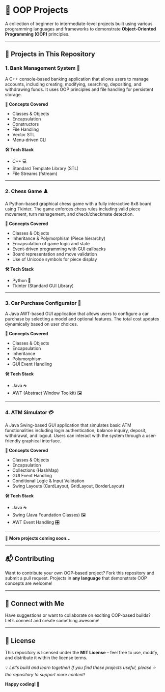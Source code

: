 # 🚀 OOP Projects

A collection of beginner to intermediate-level projects built using various programming languages and frameworks to demonstrate **Object-Oriented Programming (OOP)** principles.

---

## 📌 Projects in This Repository


### 1. **Bank Management System 🏦**  
A C++ console-based banking application that allows users to manage accounts, including creating, modifying, searching, depositing, and withdrawing funds. It uses OOP principles and file handling for persistent storage.

**🧠 Concepts Covered**  
- Classes & Objects  
- Encapsulation  
- Constructors  
- File Handling  
- Vector STL  
- Menu-driven CLI

**🛠 Tech Stack**  
- C++ 💻  
- Standard Template Library (STL)  
- File Streams (fstream)

---

### 2. **Chess Game ♟️**  
A Python-based graphical chess game with a fully interactive 8x8 board using Tkinter. The game enforces chess rules including valid piece movement, turn management, and check/checkmate detection.

**🧠 Concepts Covered**  
- Classes & Objects  
- Inheritance & Polymorphism (Piece hierarchy)  
- Encapsulation of game logic and state  
- Event-driven programming with GUI callbacks  
- Board representation and move validation  
- Use of Unicode symbols for piece display  

**🛠 Tech Stack**  
- Python 🐍  
- Tkinter (Standard GUI Library)  

---

### 3. **Car Purchase Configurator 🚗**  
A Java AWT-based GUI application that allows users to configure a car purchase by selecting a model and optional features. The total cost updates dynamically based on user choices.

**🧠 Concepts Covered**  
- Classes & Objects  
- Encapsulation  
- Inheritance  
- Polymorphism  
- GUI Event Handling  

**🛠 Tech Stack**  
- Java ☕  
- AWT (Abstract Window Toolkit) 🖼️

---

### 4. **ATM Simulator 💳**
A Java Swing-based GUI application that simulates basic ATM functionalities including login authentication, balance inquiry, deposit, withdrawal, and logout. Users can interact with the system through a user-friendly graphical interface.

**🧠 Concepts Covered**  
- Classes & Objects
- Encapsulation
- Collections (HashMap)
- GUI Event Handling
- Conditional Logic & Input Validation
- Swing Layouts (CardLayout, GridLayout, BorderLayout)

**🛠 Tech Stack**  
- Java ☕
- Swing (Java Foundation Classes) 🖼️
- AWT Event Handling 🎛️

---

🔹 **More projects coming soon...**

---

## 📬 Contributing

Want to contribute your own OOP-based project? Fork this repository and submit a pull request. Projects in **any language** that demonstrate OOP concepts are welcome!

---

## 📢 Connect with Me

Have suggestions or want to collaborate on exciting OOP-based builds? Let’s connect and create something awesome!

---

## 📜 License

This repository is licensed under the **MIT License** – feel free to use, modify, and distribute it within the license terms.

💡 *Let’s build and learn together! If you find these projects useful, please ⭐ the repository to support more content!*  

**Happy coding! 🚀**
